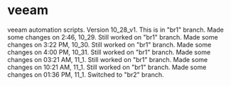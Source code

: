 # veeam
veeam automation scripts. Version 10_28_v1.
This is in "br1" branch.
Made some changes on 2:46, 10_29. Still worked on "br1" branch.
Made some changes on 3:22 PM, 10_30. Still worked on "br1" branch.
Made some changes on 4:00 PM, 10_31. Still worked on "br1" branch.
Made some changes on 03:21 AM, 11_1. Still worked on "br1" branch.
Made some changes on 10:21 AM, 11_1. Still worked on "br1" branch.
Made some changes on 01:36 PM, 11_1. Switched to "br2" branch.
